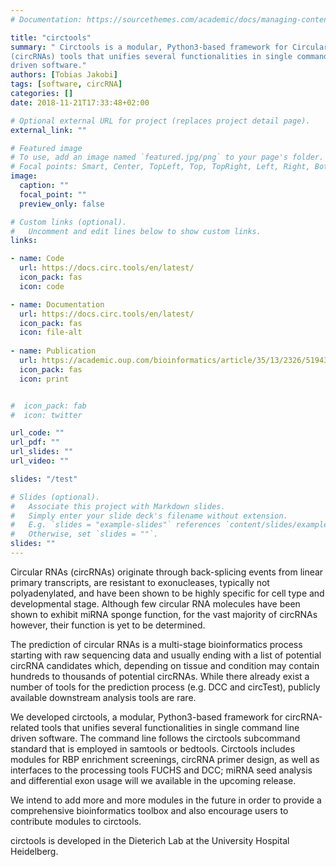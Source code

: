 ```yaml
---
# Documentation: https://sourcethemes.com/academic/docs/managing-content/

title: "circtools"
summary: " Circtools is a modular, Python3-based framework for Circular RNAs
(circRNAs) tools that unifies several functionalities in single command line
driven software."
authors: [Tobias Jakobi]
tags: [software, circRNA]
categories: []
date: 2018-11-21T17:33:48+02:00

# Optional external URL for project (replaces project detail page).
external_link: ""

# Featured image
# To use, add an image named `featured.jpg/png` to your page's folder.
# Focal points: Smart, Center, TopLeft, Top, TopRight, Left, Right, BottomLeft, Bottom, BottomRight.
image:
  caption: ""
  focal_point: ""
  preview_only: false

# Custom links (optional).
#   Uncomment and edit lines below to show custom links.
links:

- name: Code
  url: https://docs.circ.tools/en/latest/
  icon_pack: fas
  icon: code

- name: Documentation
  url: https://docs.circ.tools/en/latest/
  icon_pack: fas
  icon: file-alt
    
- name: Publication
  url: https://academic.oup.com/bioinformatics/article/35/13/2326/5194340
  icon_pack: fas
  icon: print 


#  icon_pack: fab
#  icon: twitter

url_code: ""
url_pdf: ""
url_slides: ""
url_video: ""

slides: "/test"

# Slides (optional).
#   Associate this project with Markdown slides.
#   Simply enter your slide deck's filename without extension.
#   E.g. `slides = "example-slides"` references `content/slides/example-slides.md`.
#   Otherwise, set `slides = ""`.
slides: ""
---
```


Circular RNAs (circRNAs) originate through back-splicing events from linear
primary transcripts, are resistant to exonucleases, typically not
polyadenylated, and have been shown to be highly specific for cell type and
developmental stage. Although few circular RNA molecules have been shown to
exhibit miRNA sponge function, for the vast majority of circRNAs however, their
function is yet to be determined.

The prediction of circular RNAs is a multi-stage bioinformatics process starting
with raw sequencing data and usually ending with a list of potential circRNA
candidates which, depending on tissue and condition may contain hundreds to
thousands of potential circRNAs. While there already exist a number of tools for
the prediction process (e.g. DCC and circTest), publicly available downstream
analysis tools are rare.

We developed circtools, a modular, Python3-based framework for circRNA-related
tools that unifies several functionalities in single command line driven
software. The command line follows the circtools subcommand standard that is
employed in samtools or bedtools. Circtools includes modules for RBP enrichment
screenings, circRNA primer design, as well as interfaces to the processing tools
FUCHS and DCC; miRNA seed analysis and differential exon usage will we available
in the upcoming release.

We intend to add more and more modules in the future in order to provide a
comprehensive bioinformatics toolbox and also encourage users to contribute
modules to circtools.

circtools is developed in the Dieterich Lab at the University Hospital
Heidelberg.
